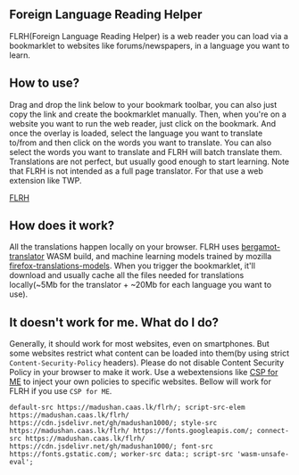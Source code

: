 ## Foreign Language Reading Helper
FLRH(Foreign Language Reading Helper) is a web reader you can load via a bookmarklet to websites like forums/newspapers, in a language you want to learn.

## How to use?
Drag and drop the link below to your bookmark toolbar, you can also just copy the link and create the bookmarklet manually. Then, when you're on a website you want to run the web reader, just click on the bookmark. And once the overlay is loaded, select the language you want to translate to/from and then click on the words you want to translate. You can also select the words you want to translate and FLRH will batch translate them. Translations are not perfect, but usually good enough to start learning. Note that FLRH is not intended as a full page translator. For that use a web extension like TWP.

[FLRH](javascript%3A%2528function%2528%2529%7Bwindow.FLRHrootURL%3D%22https%3A%2F%2Fmadushan.caas.lk%2Fflrh%22%3Bdocument.getElementsByTagName%2528'body'%2529%5B0%5D.appendChild%2528document.createElement%2528'script'%2529%2529.setAttribute%2528'src'%2Cwindow.FLRHrootURL%2B'%2Fbookmarklet.js'%2529%7D%2529%2528%2529%3B%0A)

## How does it work?
All the translations happen locally on your browser. FLRH uses [bergamot-translator](https://github.com/browsermt/bergamot-translator) WASM build, and machine learning models trained by mozilla [firefox-translations-models](https://github.com/mozilla/firefox-translations-models/). When you trigger the bookmarklet, it'll download and usually cache all the files needed for translations locally(~5Mb for the translator + ~20Mb for each language you want to use).

## It doesn't work for me. What do I do?
Generally, it should work for most websites, even on smartphones. But some websites restrict what content can be loaded into them(by using strict `Content-Security-Policy` headers). Please do not disable Content Security Policy in your browser to make it work. Use a webextensions like [CSP for ME](https://addons.mozilla.org/en-US/firefox/addon/csp-for-me/) to inject your own policies to specific websites. Bellow will work for FLRH if you use `CSP for ME`.

```
default-src https://madushan.caas.lk/flrh/; script-src-elem https://madushan.caas.lk/flrh/ https://cdn.jsdelivr.net/gh/madushan1000/; style-src https://madushan.caas.lk/flrh/ https://fonts.googleapis.com/; connect-src https://madushan.caas.lk/flrh/ https://cdn.jsdelivr.net/gh/madushan1000/; font-src https://fonts.gstatic.com/; worker-src data:; script-src 'wasm-unsafe-eval';
````
